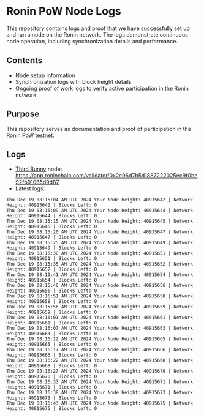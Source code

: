 # Ronin PoW Node Logs

This repository contains logs and proof that we have successfully set up and run a node on the Ronin network. The logs demonstrate continuous node operation, including synchronization details and performance.

## Contents

- Node setup information
- Synchronization logs with block height details
- Ongoing proof of work logs to verify active participation in the Ronin network

## Purpose

This repository serves as documentation and proof of participation in the Ronin PoW testnet.

## Logs

- [Third Bunny](https://thirdbunny.xyz/) node: https://app.roninchain.com/validator/0x2c96d7b5d1887222025ec9f0be92fb91065d9d87
- Latest logs:
```
Thu Dec 19 08:15:04 AM UTC 2024 Your Node Height: 40915642 | Network Height: 40915642 | Blocks Left: 0
Thu Dec 19 08:15:09 AM UTC 2024 Your Node Height: 40915644 | Network Height: 40915644 | Blocks Left: 0
Thu Dec 19 08:15:15 AM UTC 2024 Your Node Height: 40915645 | Network Height: 40915645 | Blocks Left: 0
Thu Dec 19 08:15:20 AM UTC 2024 Your Node Height: 40915647 | Network Height: 40915647 | Blocks Left: 0
Thu Dec 19 08:15:25 AM UTC 2024 Your Node Height: 40915649 | Network Height: 40915649 | Blocks Left: 0
Thu Dec 19 08:15:30 AM UTC 2024 Your Node Height: 40915651 | Network Height: 40915651 | Blocks Left: 0
Thu Dec 19 08:15:35 AM UTC 2024 Your Node Height: 40915652 | Network Height: 40915652 | Blocks Left: 0
Thu Dec 19 08:15:41 AM UTC 2024 Your Node Height: 40915654 | Network Height: 40915654 | Blocks Left: 0
Thu Dec 19 08:15:46 AM UTC 2024 Your Node Height: 40915656 | Network Height: 40915656 | Blocks Left: 0
Thu Dec 19 08:15:51 AM UTC 2024 Your Node Height: 40915658 | Network Height: 40915658 | Blocks Left: 0
Thu Dec 19 08:15:56 AM UTC 2024 Your Node Height: 40915659 | Network Height: 40915659 | Blocks Left: 0
Thu Dec 19 08:16:01 AM UTC 2024 Your Node Height: 40915661 | Network Height: 40915661 | Blocks Left: 0
Thu Dec 19 08:16:07 AM UTC 2024 Your Node Height: 40915663 | Network Height: 40915663 | Blocks Left: 0
Thu Dec 19 08:16:12 AM UTC 2024 Your Node Height: 40915665 | Network Height: 40915665 | Blocks Left: 0
Thu Dec 19 08:16:17 AM UTC 2024 Your Node Height: 40915666 | Network Height: 40915666 | Blocks Left: 0
Thu Dec 19 08:16:22 AM UTC 2024 Your Node Height: 40915668 | Network Height: 40915668 | Blocks Left: 0
Thu Dec 19 08:16:27 AM UTC 2024 Your Node Height: 40915670 | Network Height: 40915670 | Blocks Left: 0
Thu Dec 19 08:16:33 AM UTC 2024 Your Node Height: 40915671 | Network Height: 40915671 | Blocks Left: 0
Thu Dec 19 08:16:38 AM UTC 2024 Your Node Height: 40915673 | Network Height: 40915673 | Blocks Left: 0
Thu Dec 19 08:16:43 AM UTC 2024 Your Node Height: 40915675 | Network Height: 40915675 | Blocks Left: 0
```

